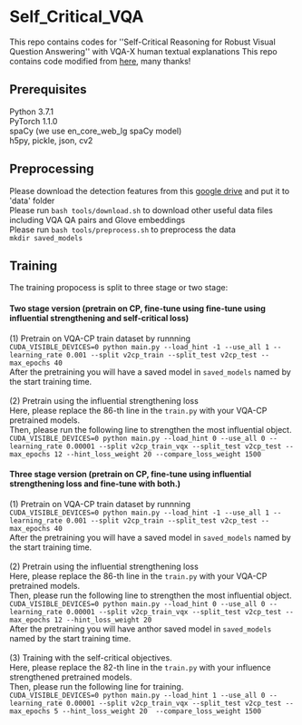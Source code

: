 # Self_Critical_VQA
This repo contains codes for ''Self-Critical Reasoning  for Robust Visual Question Answering'' with VQA-X human textual explanations
This repo contains code modified from [here](https://github.com/SinghJasdeep/Attention-on-Attention-for-VQA), many thanks! 

## Prerequisites
Python 3.7.1 <br>
PyTorch 1.1.0 <br>
spaCy (we use en_core_web_lg spaCy model) <br>
h5py, pickle, json, cv2 <br>

## Preprocessing
Please download the detection features from this [google drive](https://drive.google.com/drive/folders/1IXTsTudZtYLqmKzsXxIZbXfCnys_Izxr?usp=sharing) and put it to 'data' folder <br>
Please run ``bash tools/download.sh`` to download other useful data files including VQA QA pairs and Glove embeddings <br>
Please run ``bash tools/preprocess.sh`` to preprocess the data <br>
``mkdir saved_models``

## Training
The training propocess is split to three stage or two stage:<br>
#### Two stage version (pretrain on CP, fine-tune using fine-tune using influential strengthening and self-critical loss)
(1) Pretrain on VQA-CP train dataset by runnning <br>
``CUDA_VISIBLE_DEVICES=0 python main.py --load_hint -1 --use_all 1 --learning_rate 0.001 --split v2cp_train --split_test v2cp_test --max_epochs 40`` <br>
After the pretraining you will have a saved model in ``saved_models`` named by the start training time. <br><br>
(2) Pretrain using the influential strengthening loss <br>
Here, please replace the 86-th line in the ``train.py`` with your VQA-CP pretrained models. <br>
Then, please run the following line to strengthen the most influential object. <br>
``CUDA_VISIBLE_DEVICES=0 python main.py --load_hint 0 --use_all 0 --learning_rate 0.00001 --split v2cp_train_vqx --split_test v2cp_test --max_epochs 12 --hint_loss_weight 20 --compare_loss_weight 1500``<br>
#### Three stage version (pretrain on CP, fine-tune using influential strengthening loss and fine-tune with both.)
(1) Pretrain on VQA-CP train dataset by runnning <br>
``CUDA_VISIBLE_DEVICES=0 python main.py --load_hint -1 --use_all 1 --learning_rate 0.001 --split v2cp_train --split_test v2cp_test --max_epochs 40`` <br>
After the pretraining you will have a saved model in ``saved_models`` named by the start training time. <br><br>
(2) Pretrain using the influential strengthening loss <br>
Here, please replace the 86-th line in the ``train.py`` with your VQA-CP pretrained models. <br>
Then, please run the following line to strengthen the most influential object. <br>
``CUDA_VISIBLE_DEVICES=0 python main.py --load_hint 0 --use_all 0 --learning_rate 0.00001 --split v2cp_train_vqx --split_test v2cp_test --max_epochs 12 --hint_loss_weight 20``<br>
After the pretraining you will have anthor saved model in ``saved_models`` named by the start training time. <br><br>
(3) Training with the self-critical objectives. <br>
Here, please replace the 82-th line in the ``train.py`` with your influence strengthened pretrained models. <br>
Then, please run the following line for training. <br>
``CUDA_VISIBLE_DEVICES=0 python main.py --load_hint 1 --use_all 0 --learning_rate 0.00001 --split v2cp_train_vqx --split_test v2cp_test --max_epochs 5 --hint_loss_weight 20  --compare_loss_weight 1500``<br>
